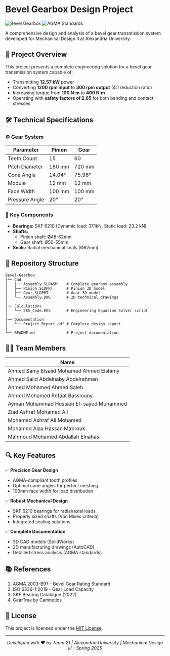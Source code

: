 # Bevel Gearbox Design Project

![Bevel Gearbox](https://img.shields.io/badge/Mechanical-Design-blue) 
![AGMA Standards](https://img.shields.io/badge/AGMA-Compliant-green)

A comprehensive design and analysis of a bevel gear transmission system developed for Mechanical Design II at Alexandria University.

## 📌 Project Overview

This project presents a complete engineering solution for a bevel gear transmission system capable of:
- Transmitting **12.57 kW** power
- Converting **1200 rpm input** to **300 rpm output** (4:1 reduction ratio)
- Increasing torque from **100 N·m** to **400 N·m**
- Operating with **safety factors of 2.65** for both bending and contact stresses

## 🛠️ Technical Specifications

### ⚙️ Gear System
| Parameter        | Pinion       | Gear         |
|------------------|--------------|--------------|
| Teeth Count      | 15           | 60           |
| Pitch Diameter   | 180 mm       | 720 mm       |
| Cone Angle       | 14.04°       | 75.96°       |
| Module           | 12 mm        | 12 mm        |
| Face Width       | 100 mm       | 100 mm       |
| Pressure Angle   | 20°          | 20°          |

### 🔩 Key Components
- **Bearings:** SKF 6210 (Dynamic load: 37.1kN, Static load: 23.2 kN)
- **Shafts:** 
  - Pinion shaft: Ø48-62mm
  - Gear shaft: Ø50-55mm
- **Seals:** Radial mechanical seals (Ø62mm)

## 📂 Repository Structure

```
Bevel-Gearbox
│── Cad
│   ├── Assembly.SLDASM    # Complete gearbox assembly
│   ├── Pinion.SLDPRT      # Pinion 3D model
│   ├── Gear.SLDPRT        # Gear 3D model
│   └── Assembly.DWG       # 2D technical drawings
│
│── Calculations
│   └── EES_Code.EES       # Engineering Equation Solver script
│
│── Documentation
│   └── Project_Report.pdf # Complete design report
│
└── README.md              # Project documentation
```

## 🧑‍💻 Team Members

| Name                                      | 
|-------------------------------------------|
| Ahmed Samy Elsaiid Mohamed Ahmed Elshimy  | 
| Ahmed Saiid Abdelnaby Abdelrahman         |
| Ahmed Mohamed Ahmed Saleh                 | 
| Ahmed Mohamed Refaat Bassiouny            |
| Ayman Muhammad Hussien El-sayed Muhammed  | 
| Ziad Ashraf Mohamed Ali                   |
| Mohamed Ashraf Ali Mohamed                | 
| Mohamed Alaa Hassan Mabrouk               |
| Mahmoud Mohamed Abdallah Elnahas          |

## 🔍 Key Features

✅ **Precision Gear Design**  
- AGMA-compliant tooth profiles
- Optimal cone angles for perfect meshing
- 100mm face width for load distribution

✅ **Robust Mechanical Design**  
- SKF 6210 bearings for radial/axial loads
- Properly sized shafts (Von Mises criteria)
- Integrated sealing solutions

✅ **Complete Documentation**  
- 3D CAD models (SolidWorks)
- 2D manufacturing drawings (AutoCAD)
- Detailed stress analysis (AGMA standards)

## 📚 References

1. AGMA 2003-B97 - Bevel Gear Rating Standard
2. ISO 6336-1:2019 - Gear Load Capacity
3. SKF Bearing Catalogue (2022)
4. GearTrax by Camnetics

## 📜 License

This project is licensed under the [MIT License](LICENSE).

---

<div align="center">
  <i>Developed with ❤️ by Team 21 | Alexandria University | Mechanical Design III - Spring 2025</i>
</div>
